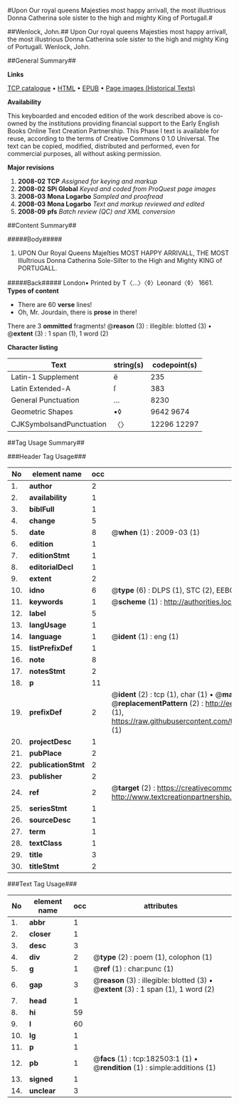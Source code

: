 #Upon Our royal queens Majesties most happy arrivall, the most illustrious Donna Catherina sole sister to the high and mighty King of Portugall.#

##Wenlock, John.##
Upon Our royal queens Majesties most happy arrivall, the most illustrious Donna Catherina sole sister to the high and mighty King of Portugall.
Wenlock, John.

##General Summary##

**Links**

[TCP catalogue](http://www.ota.ox.ac.uk/tcp/)  • 
[HTML](http://tei.it.ox.ac.uk/tcp/Texts-HTML/free/B06/B06514.html)  • 
[EPUB](http://tei.it.ox.ac.uk/tcp/Texts-EPUB/free/B06/B06514.epub) • 
[Page images (Historical Texts)](https://data.historicaltexts.jisc.ac.uk/view?pubId=eebo-99885174e&pageId=eebo-99885174e-182503-1)

**Availability**

This keyboarded and encoded edition of the
	       work described above is co-owned by the institutions
	       providing financial support to the Early English Books
	       Online Text Creation Partnership. This Phase I text is
	       available for reuse, according to the terms of Creative
	       Commons 0 1.0 Universal. The text can be copied,
	       modified, distributed and performed, even for
	       commercial purposes, all without asking permission.

**Major revisions**

1. __2008-02__ __TCP__ *Assigned for keying and markup*
1. __2008-02__ __SPi Global__ *Keyed and coded from ProQuest page images*
1. __2008-03__ __Mona Logarbo__ *Sampled and proofread*
1. __2008-03__ __Mona Logarbo__ *Text and markup reviewed and edited*
1. __2008-09__ __pfs__ *Batch review (QC) and XML conversion*

##Content Summary##

#####Body#####

1. UPON Our Royal Queens Majeſties MOST HAPPY ARRIVALL, THE MOST Illuſtrious Donna Catherina Sole-Siſter to the High and Mighty KING of PORTUGALL.

#####Back#####
London▪ Printed by T〈…〉〈◊〉Leonard〈◊〉 1661.
**Types of content**

  * There are 60 **verse** lines!
  * Oh, Mr. Jourdain, there is **prose** in there!

There are 3 **ommitted** fragments! 
 @__reason__ (3) : illegible: blotted (3)  •  @__extent__ (3) : 1 span (1), 1 word (2)

**Character listing**


|Text|string(s)|codepoint(s)|
|---|---|---|
|Latin-1 Supplement|ë|235|
|Latin Extended-A|ſ|383|
|General Punctuation|…|8230|
|Geometric Shapes|▪◊|9642 9674|
|CJKSymbolsandPunctuation|〈〉|12296 12297|

##Tag Usage Summary##

###Header Tag Usage###

|No|element name|occ|attributes|
|---|---|---|---|
|1.|__author__|2||
|2.|__availability__|1||
|3.|__biblFull__|1||
|4.|__change__|5||
|5.|__date__|8| @__when__ (1) : 2009-03 (1)|
|6.|__edition__|1||
|7.|__editionStmt__|1||
|8.|__editorialDecl__|1||
|9.|__extent__|2||
|10.|__idno__|6| @__type__ (6) : DLPS (1), STC (2), EEBO-CITATION (1), PROQUEST (1), VID (1)|
|11.|__keywords__|1| @__scheme__ (1) : http://authorities.loc.gov/ (1)|
|12.|__label__|5||
|13.|__langUsage__|1||
|14.|__language__|1| @__ident__ (1) : eng (1)|
|15.|__listPrefixDef__|1||
|16.|__note__|8||
|17.|__notesStmt__|2||
|18.|__p__|11||
|19.|__prefixDef__|2| @__ident__ (2) : tcp (1), char (1)  •  @__matchPattern__ (2) : ([0-9\-]+):([0-9IVX]+) (1), (.+) (1)  •  @__replacementPattern__ (2) : http://eebo.chadwyck.com/downloadtiff?vid=$1&page=$2 (1), https://raw.githubusercontent.com/textcreationpartnership/Texts/master/tcpchars.xml#$1 (1)|
|20.|__projectDesc__|1||
|21.|__pubPlace__|2||
|22.|__publicationStmt__|2||
|23.|__publisher__|2||
|24.|__ref__|2| @__target__ (2) : https://creativecommons.org/publicdomain/zero/1.0/ (1), http://www.textcreationpartnership.org/docs/. (1)|
|25.|__seriesStmt__|1||
|26.|__sourceDesc__|1||
|27.|__term__|1||
|28.|__textClass__|1||
|29.|__title__|3||
|30.|__titleStmt__|2||


###Text Tag Usage###

|No|element name|occ|attributes|
|---|---|---|---|
|1.|__abbr__|1||
|2.|__closer__|1||
|3.|__desc__|3||
|4.|__div__|2| @__type__ (2) : poem (1), colophon (1)|
|5.|__g__|1| @__ref__ (1) : char:punc (1)|
|6.|__gap__|3| @__reason__ (3) : illegible: blotted (3)  •  @__extent__ (3) : 1 span (1), 1 word (2)|
|7.|__head__|1||
|8.|__hi__|59||
|9.|__l__|60||
|10.|__lg__|1||
|11.|__p__|1||
|12.|__pb__|1| @__facs__ (1) : tcp:182503:1 (1)  •  @__rendition__ (1) : simple:additions (1)|
|13.|__signed__|1||
|14.|__unclear__|3||
